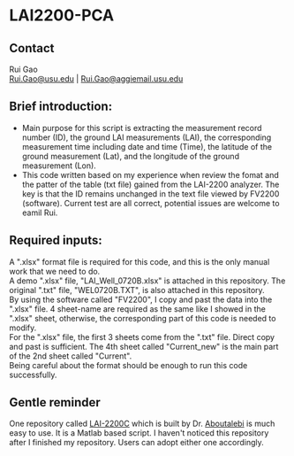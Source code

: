 # LAI2200-PCA
## Contact
Rui Gao<br>
Rui.Gao@usu.edu | Rui.Gao@aggiemail.usu.edu

## Brief introduction:
- Main purpose for this script is extracting the measurement record number (ID), the ground LAI measurements (LAI), the corresponding measurement time including date and time (Time), the latitude of the ground measurement (Lat), and the longitude of the ground measurement (Lon). 
- This code written based on my experience when review the fomat and the patter of the table (txt file) gained from the LAI-2200 analyzer. The key is that the ID remains unchanged in the text file viewed by FV2200 (software). Current test are all correct, potential issues are welcome to eamil Rui.

## Required inputs:
A ".xlsx" format file is required for this code, and this is the only manual work that we need to do. <br>
A demo ".xlsx" file, "LAI_Well_0720B.xlsx" is attached in this repository. The original ".txt" file, "WEL0720B.TXT", is also attached in this repository. <br>
By using the software called "FV2200", I copy and past the data into the ".xlsx" file. 4 sheet-name are required as the same like I showed in the ".xlsx" sheet, otherwise, the corresponding part of this code is needed to modify. <br>
For the ".xlsx" file, the first 3 sheets come from the ".txt" file. Direct copy and past is sufficient. The 4th sheet called "Current_new" is the main part of the 2nd sheet called "Current". <br>
Being careful about the format should be enough to run this code successfully.<br>

## Gentle reminder
One repository called [LAI-2200C](https://github.com/Mahyarona/LAI-2200C) which is built by Dr. [Aboutalebi](https://scholar.google.com/citations?user=6mqPhOMAAAAJ&hl=en) is much easy to use. It is a Matlab based script. I haven't noticed this repository after I finished my repository. Users can adopt either one accordingly.
